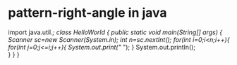 # pattern-right-angle in java
import java.util.*;
class HelloWorld {
    public static void main(String[] args) {
        Scanner sc=new Scanner(System.in);
        int n=sc.nextInt();
        for(int i=0;i<n;i++){
            for(int j=0;j<=i;j++){
                System.out.print("* ");
            }
            System.out.println();   
        }
    }
}
